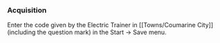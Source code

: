 ### Acquisition
Enter the code given by the Electric Trainer in [[Towns/Coumarine City]] (including the question mark) in the Start -> Save menu.